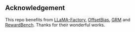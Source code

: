 ## Acknowledgement

This repo benefits from [LLaMA-Factory](https://github.com/hiyouga/LLaMA-Factory), [OffsetBias](https://github.com/ncsoft/offsetbias), [GRM](https://github.com/YangRui2015/Generalizable-Reward-Model) and [RewardBench](https://github.com/allenai/reward-bench). Thanks for their wonderful works.
